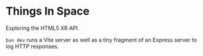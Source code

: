 # Things In Space

Exploring the HTML5 XR API.

`bun dev` runs a Vite server as well as a tiny fragment of an Express server to log HTTP responses.
